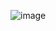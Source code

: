 ![image](https://user-images.githubusercontent.com/75804851/112156205-66d0bb00-8bbc-11eb-8177-a9c64fd26eb5.png)

